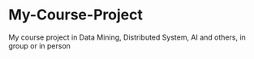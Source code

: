 # My-Course-Project
My course project in Data Mining, Distributed System, AI and others, in group or in person
